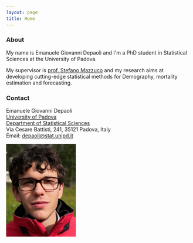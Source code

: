 ```yaml
---
layout: page
title: Home
---
```


### About 

My name is Emanuele Giovanni Depaoli and I'm a PhD student in Statistical Sciences 
at the University of Padova.

My supervisor is [prof. Stefano Mazzuco](https://homes.stat.unipd.it/stefanomazzuco/) and my research 
aims at developing cutting-edge statistical methods for Demography, mortality estimation
and forecasting.

### Contact

Emanuele Giovanni Depaoli <br>
[University of Padova](https://www.unipd.it/) <br> 
[Department of Statistical Sciences](https://www.stat.unipd.it/) <br>
Via Cesare Battisti, 241, 35121 Padova, Italy <br> 
Email: depaoli@stat.unipd.it <br> 

<img src="cv_photo_resized.jpg" width="190">
